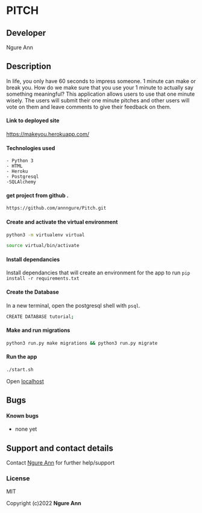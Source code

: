 # PITCH
## Developer
Ngure Ann

## Description
In life, you only have 60 seconds to impress someone. 1 minute can make or break you. How do we make sure that you use your 1 minute to actually say something meaningful?
This application allows users to use that one minute wisely. The users will submit their one minute pitches and other users will vote on them and leave comments to give their feedback on them.
#### Link to deployed site
https://makeyou.herokuapp.com/


#### Technologies used
    - Python 3
    - HTML
    - Heroku
    - Postgresql
    -SQLAlchemy


#### get project from github .
```bash
https://github.com/annngure/Pitch.git
```

#### Create and activate the virtual environment
```bash
python3 -m virtualenv virtual
```

```bash
source virtual/bin/activate
```


#### Install dependancies
Install dependancies that will create an environment for the app to run
`pip install -r requirements.txt`

#### Create the Database
In a new terminal, open the postgresql shell with `psql`.
```bash
CREATE DATABASE tutorial;
```

#### Make and run migrations
```bash
python3 run.py make migrations && python3 run.py migrate
```

#### Run the app
```bash
./start.sh
```
Open [localhost](http://127.0.0.1:5000/)


## Bugs
#### Known bugs
 - none yet


## Support and contact details
Contact [Ngure Ann](annngurewanjiku@gmail.com) for further help/support

### License
MIT

Copyright (c)2022 **Ngure Ann**